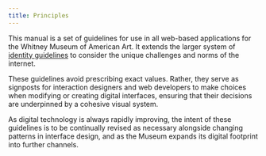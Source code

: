 ```yaml
---
title: Principles
---
```


This manual is a set of guidelines for use in all web-based applications for the Whitney Museum of American Art. It extends the larger system of [identity guidelines](https://staff.whitney.org/system/files/Whitney2013_Guidelines_052913_0.pdf) to consider the unique challenges and norms of the internet.

These guidelines avoid prescribing exact values. Rather, they serve as signposts for interaction designers and web developers to make choices when modifying or creating digital interfaces, ensuring that their decisions are underpinned by a cohesive visual system.

As digital technology is always rapidly improving, the intent of these guidelines is to be continually revised as necessary alongside changing patterns in interface design, and as the Museum expands its digital footprint into further channels.
